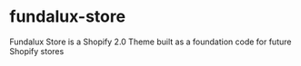 # fundalux-store
Fundalux Store is a Shopify 2.0 Theme built as a foundation code for future Shopify stores
